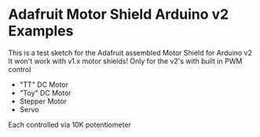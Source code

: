 # Adafruit Motor Shield Arduino v2 Examples
This is a test sketch for the Adafruit assembled Motor Shield for Arduino v2
It won't work with v1.x motor shields! Only for the v2's with built in PWM
control

- "TT" DC Motor
- "Toy" DC Motor
- Stepper Motor
- Servo

Each controlled via 10K potentiometer

